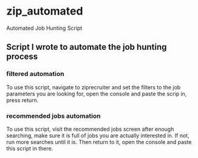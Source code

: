 # zip_automated
Automated Job Hunting Script

## Script I wrote to automate the job hunting process

### filtered automation

To use this script, navigate to ziprecruiter and set the filters to the job parameters you are looking for, open the console and paste the scrip in, press return. 

### recommended jobs automation

To use this script, visit the recommended jobs screen after enough searching, make sure it is full of jobs you are actually interested in.  If not, run more searches until it is.  Then return to it, open the console and paste this script in there. 


